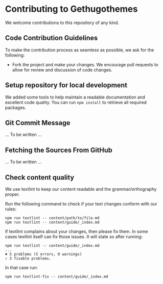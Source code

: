 # Contributing to Gethugothemes

We welcome contributions to this repository of any kind.

## Code Contribution Guidelines

To make the contribution process as seamless as possible, we ask for the following:

* Fork the project and make your changes. We encourage pull requests to allow for review and discussion of code changes.

## Setup repository for local development

We added some tools to help maintain a readable documentation and excellent code quality. You can run `npm install` to retrieve all required packages. 

## Git Commit Message

... To be written ...

## Fetching the Sources From GitHub

... To be written ...

## Check content quality

We use textlint to keep our content readable and the grammar/orthography proper.

Run the following command to check if your text changes conform with our rules:

```shell script
npm run textlint -- content/path/to/file.md
npm run textlint -- content/guide/_index.md 
```

If textlint complains about your changes, then please fix them. In some cases textlint itself can fix those issues. It will state so after running:

```shell script
npm run textlint -- content/guide/_index.md 
...
✖ 5 problems (5 errors, 0 warnings)
✓ 3 fixable problems.
```

In that case run:

```shell script
npm run textlint-fix -- content/guide/_index.md
```
